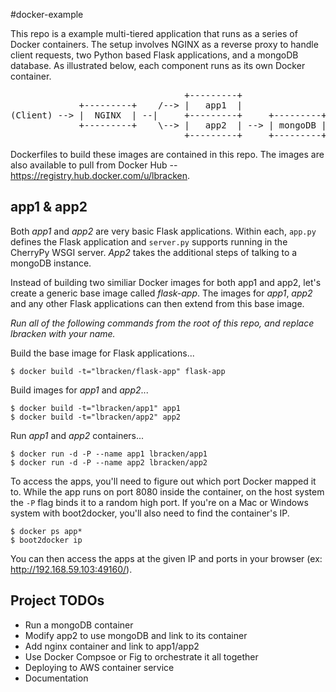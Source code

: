 #docker-example

This repo is a example multi-tiered application that runs as a series of Docker containers.  The setup involves NGINX as a reverse proxy to handle client requests, two Python based Flask applications, and a mongoDB database.  As illustrated below, each component runs as its own Docker container.

<pre>
                                 +---------+
             +---------+    /--> |   app1  |
(Client) --> |  NGINX  | --|     +---------+     +---------+
             +---------+    \--> |   app2  | --> | mongoDB |
                                 +---------+     +---------+
</pre>

Dockerfiles to build these images are contained in this repo.  The images are also available to pull from Docker Hub -- https://registry.hub.docker.com/u/lbracken.


app1 & app2
-------------
Both *app1* and *app2* are very basic Flask applications.  Within each, `app.py` defines the Flask application and `server.py` supports running in the CherryPy WSGI server.  *App2* takes the additional steps of talking to a mongoDB instance.

Instead of building two similiar Docker images for both app1 and app2, let's create a generic base image called *flask-app*.  The images for *app1*, *app2* and any other Flask applications can then extend from this base image.

*Run all of the following commands from the root of this repo, and replace lbracken with your name.*

Build the base image for Flask applications...

	$ docker build -t="lbracken/flask-app" flask-app

Build images for *app1* and *app2*...

	$ docker build -t="lbracken/app1" app1
	$ docker build -t="lbracken/app2" app2

Run *app1* and *app2* containers...

	$ docker run -d -P --name app1 lbracken/app1
	$ docker run -d -P --name app2 lbracken/app2

To access the apps, you'll need to figure out which port Docker mapped it to.  While the app runs on port 8080 inside the container, on the host system the `-P` flag binds it to a random high port.  If you're on a Mac or Windows system with boot2docker, you'll also need to find the container's IP.  

	$ docker ps app*
	$ boot2docker ip

You can then access the apps at the given IP and ports in your browser (ex: http://192.168.59.103:49160/).


Project TODOs
-------------
* Run a mongoDB container
* Modify app2 to use mongoDB and link to its container
* Add nginx container and link to app1/app2
* Use Docker Compsoe or Fig to orchestrate it all together
* Deploying to AWS container service
* Documentation

